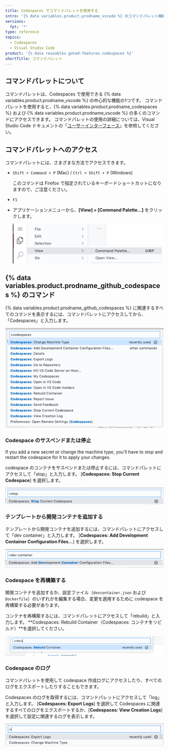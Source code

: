 ```yaml
---
title: Codespaces でコマンドパレットを使用する
intro: '{% data variables.product.prodname_vscode %} のコマンドパレット機能を使用して、Codespaces 内の多くのコマンドにアクセスできます。'
versions:
  fpt: '*'
type: reference
topics:
  - Codespaces
  - Visual Studio Code
product: '{% data reusables.gated-features.codespaces %}'
shortTitle: コマンドパレット
---
```


## コマンドパレットについて

コマンドパレットは、Codespaces で使用できる {% data variables.product.prodname_vscode %} の中心的な機能の1つです。 コマンドパレットを使用すると、{% data variables.product.prodname_codespaces %} および {% data variables.product.prodname_vscode %} の多くのコマンドにアクセスできます。 コマンドパレットの使用の詳細については、Visual Studio Code ドキュメントの「[ユーザーインターフェース](https://code.visualstudio.com/docs/getstarted/userinterface#_command-palette)」を参照してください。

## コマンドパレットへのアクセス

コマンドパレットには、さまざまな方法でアクセスできます。

- `Shift + Command + P` (Mac) / `Ctrl + Shift + P` (Windows)

  このコマンドは Firefox で指定されているキーボードショートカットになりますので、ご注意ください。
- `F1`
- アプリケーションメニューから、**[View] > [Command Palette…]** をクリックします。

  ![アプリケーションメニュー](/assets/images/help/codespaces/codespaces-view-menu.png)

## {% data variables.product.prodname_github_codespaces %} のコマンド

{% data variables.product.prodname_github_codespaces %} に関連するすべてのコマンドを表示するには、コマンドパレットにアクセスしてから、「Codespaces」と入力します。

![Codespaces に関連するすべてのコマンドのリスト](/assets/images/help/codespaces/codespaces-command-palette.png)

### Codespace のサスペンドまたは停止

If you add a new secret or change the machine type, you'll have to stop and restart the codespace for it to apply your changes.

codespace のコンテナをサスペンドまたは停止するには、コマンドパレットにアクセスして「stop」と入力します。 [**Codespaces: Stop Current Codespace**] を選択します。

![Codespace を停止するコマンド](/assets/images/help/codespaces/codespaces-stop.png)

### テンプレートから開発コンテナを追加する

テンプレートから開発コンテナを追加するには、コマンドパレットにアクセスして「dev container」と入力します。 [**Codespaces: Add Development Container Configuration Files...**] を選択します。

![開発コンテナを追加するコマンド](/assets/images/help/codespaces/add-prebuilt-container-command.png)

### Codespace を再構築する

開発コンテナを追加するか、設定ファイル（`devcontainer.json` および `Dockerfile`）のいずれかを編集する場合、変更を適用するために codespace を再構築する必要があります。

コンテナを再構築するには、コマンドパレットにアクセスして「rebuild」と入力します。 **Codespaces: Rebuild Container（Codespaces: コンテナをリビルド）**を選択してください。

![Codespace を再構築するコマンド](/assets/images/help/codespaces/codespaces-rebuild.png)

### Codespace のログ

コマンドパレットを使用して codespace 作成ログにアクセスしたり、すべてのログをエクスポートしたりすることもできます。

Codespaces のログを取得するには、コマンドパレットにアクセスして「log」と入力します。 [**Codespaces: Export Logs**] を選択して Codespaces に関連するすべてのログをエクスポートするか、[**Codespaces: View Creation Logs**] を選択して設定に関連するログを表示します。

![ログにアクセスするコマンド](/assets/images/help/codespaces/codespaces-logs.png)
